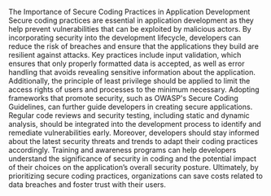 The Importance of Secure Coding Practices in Application Development
Secure coding practices are essential in application development as they help prevent vulnerabilities that can be exploited by malicious actors. By incorporating security into the development lifecycle, developers can reduce the risk of breaches and ensure that the applications they build are resilient against attacks. Key practices include input validation, which ensures that only properly formatted data is accepted, as well as error handling that avoids revealing sensitive information about the application. Additionally, the principle of least privilege should be applied to limit the access rights of users and processes to the minimum necessary. Adopting frameworks that promote security, such as OWASP's Secure Coding Guidelines, can further guide developers in creating secure applications. Regular code reviews and security testing, including static and dynamic analysis, should be integrated into the development process to identify and remediate vulnerabilities early. Moreover, developers should stay informed about the latest security threats and trends to adapt their coding practices accordingly. Training and awareness programs can help developers understand the significance of security in coding and the potential impact of their choices on the application’s overall security posture. Ultimately, by prioritizing secure coding practices, organizations can save costs related to data breaches and foster trust with their users.
